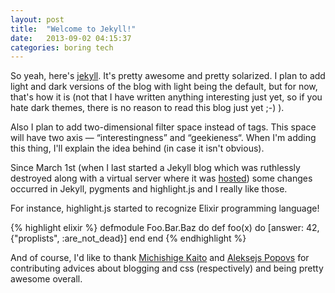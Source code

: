 ```yaml
---
layout: post
title:  "Welcome to Jekyll!"
date:   2013-09-02 04:15:37
categories: boring tech
---
```


So yeah, here's [jekyll]. It's pretty awesome and pretty solarized.
I plan to add light and dark versions of the blog with light being the
default, but for now, that's how it is (not that I have written
anything interesting just yet, so if you hate dark themes, there is no
reason to read this blog just yet ;-) ).

Also I plan to add two-dimensional filter space instead of tags. This space
will have two axis — “interestingness” and “geekieness“. When I'm adding this
thing, I'll explain the idea behind (in case it isn't obvious).

Since March 1st (when I last started a Jekyll blog which was
ruthlessly destroyed along with a virtual server where it was [hosted][backup])
some changes occurred in Jekyll, pygments and highlight.js and I
really like those. 

For instance, highlight.js started to recognize Elixir programming
language!

{% highlight elixir %}
defmodule Foo.Bar.Baz do
  def foo(x) do
    [answer: 42, {"proplists", :are_not_dead}]
  end
end
{% endhighlight %}

And of course, I'd like to thank [Michishige Kaito] and [Aleksejs Popovs]
for contributing advices about blogging and css (respectively) and
being pretty awesome overall.

[jekyll]:    http://jekyllrb.com
[Michishige Kaito]: http://mkaito.github.io/
[Aleksejs Popovs]: http://popoffka.ru/
[backup]: https://en.wikipedia.org/wiki/Backup
